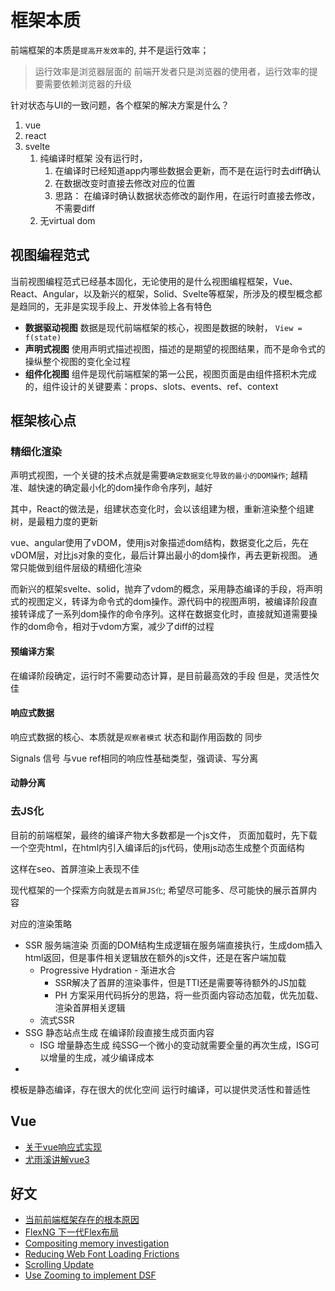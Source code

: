 # 框架本质

前端框架的本质是`提高开发效率`的, 并不是运行效率；
> 运行效率是浏览器层面的
> 前端开发者只是浏览器的使用者，运行效率的提要需要依赖浏览器的升级

针对状态与UI的一致问题，各个框架的解决方案是什么？

1. vue
2. react
3. svelte
   1. 纯编译时框架 没有运行时，
      1. 在编译时已经知道app内哪些数据会更新，而不是在运行时去diff确认
      2. 在数据改变时直接去修改对应的位置
      3. 思路： 在编译时确认数据状态修改的副作用，在运行时直接去修改，不需要diff
   2. 无virtual dom

## 视图编程范式

当前视图编程范式已经基本固化，无论使用的是什么视图编程框架，Vue、React、Angular，以及新兴的框架，Solid、Svelte等框架，所涉及的模型概念都是趋同的，无非是实现手段上、开发体验上各有特色

+ **数据驱动视图** 数据是现代前端框架的核心，视图是数据的映射， `View = f(state)`
+ **声明式视图** 使用声明式描述视图，描述的是期望的视图结果，而不是命令式的操纵整个视图的变化全过程
+ **组件化视图** 组件是现代前端框架的第一公民，视图页面是由组件搭积木完成的，组件设计的关键要素：props、slots、events、ref、context

## 框架核心点

### 精细化渲染

声明式视图，一个关键的技术点就是需要`确定数据变化导致的最小的DOM操作`;
越精准、越快速的确定最小化的dom操作命令序列，越好

其中，React的做法是，组建状态变化时，会以该组建为根，重新渲染整个组建树，是最粗力度的更新

vue、angular使用了vDOM，使用js对象描述dom结构，数据变化之后，先在vDOM层，对比js对象的变化，最后计算出最小的dom操作，再去更新视图。 通常只能做到组件层级的精细化渲染

而新兴的框架svelte、solid，抛弃了vdom的概念，采用静态编译的手段，将声明式的视图定义，转译为命令式的dom操作。源代码中的视图声明，被编译阶段直接转译成了一系列dom操作的命令序列。这样在数据变化时，直接就知道需要操作的dom命令，相对于vdom方案，减少了diff的过程

#### 预编译方案

在编译阶段确定，运行时不需要动态计算，是目前最高效的手段
但是，灵活性欠佳

#### 响应式数据

响应式数据的核心、本质就是`观察者模式`
状态和副作用函数的 同步

Signals 信号
与vue ref相同的响应性基础类型，强调读、写分离

#### 动静分离

### 去JS化

目前的前端框架，最终的编译产物大多数都是一个js文件，
页面加载时，先下载一个空壳html，在html内引入编译后的js代码，使用js动态生成整个页面结构

这样在seo、首屏渲染上表现不佳

现代框架的一个探索方向就是`去首屏JS化`; 希望尽可能多、尽可能快的展示首屏内容

对应的渲染策略

+ SSR 服务端渲染 页面的DOM结构生成逻辑在服务端直接执行，生成dom插入html返回，但是事件相关逻辑放在额外的js文件，还是在客户端加载
  + Progressive Hydration - 渐进水合
    + SSR解决了首屏的渲染事件，但是TTI还是需要等待额外的JS加载
    + PH 方案采用代码拆分的思路，将一些页面内容动态加载，优先加载、渲染首屏相关逻辑
  + 流式SSR
+ SSG 静态站点生成 在编译阶段直接生成页面内容
  + ISG 增量静态生成 纯SSG一个微小的变动就需要全量的再次生成，ISG可以增量的生成，减少编译成本
+

模板是静态编译，存在很大的优化空间
运行时编译，可以提供灵活性和普适性

## Vue

+ [关于vue响应式实现](https://juejin.cn/post/6992018709439053837)
+ [尤雨溪讲解vue3](https://codepen.io/collection/DkxpbE?grid_type=list)

## 好文

+ [当前前端框架存在的根本原因](https://medium.com/dailyjs/the-deepest-reason-why-modern-javascript-frameworks-exist-933b86ebc445)
+ [FlexNG 下一代Flex布局](https://docs.google.com/presentation/d/10e7bnBrkpNJj8aQXiofCJCslWpPtlxZyt7wZIw9NQrg/edit#slide=id.g7ecb50637a_1_9)
+ [Compositing memory investigation](https://docs.google.com/presentation/d/1_8PLdXVUPclq7aiWnTU7UES43NMjaUnRBbQYypmqrQQ/edit#slide=id.p)
+ [Reducing Web Font Loading Frictions](https://docs.google.com/presentation/d/123_mQWrDoNbpMQ4bXiHaJT_lli-Vy2DLY8aRp1aC2jU/edit#slide=id.p)
+ [Scrolling Update](https://docs.google.com/presentation/d/1cQZLTKzUWD2O0fUQhwaL4DbRckPPNiOjDqwfPYQzoDc/edit#slide=id.p)
+ [Use Zooming to implement DSF](https://docs.google.com/document/d/1CZSCPzOYujdUMyChocwzOBPKxYAoTsEoezMye30Hdcs/edit)
